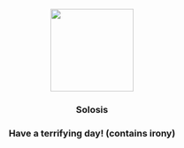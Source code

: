 <p align="center">
    <img src="https://raw.githubusercontent.com/PokeAPI/sprites/master/sprites/pokemon/577.png" width="150" height="150">
</p>
<h3 align="center"> <b>Solosis</b></h3>
<h3 align="center">Have a terrifying day! (contains irony)</h3>
